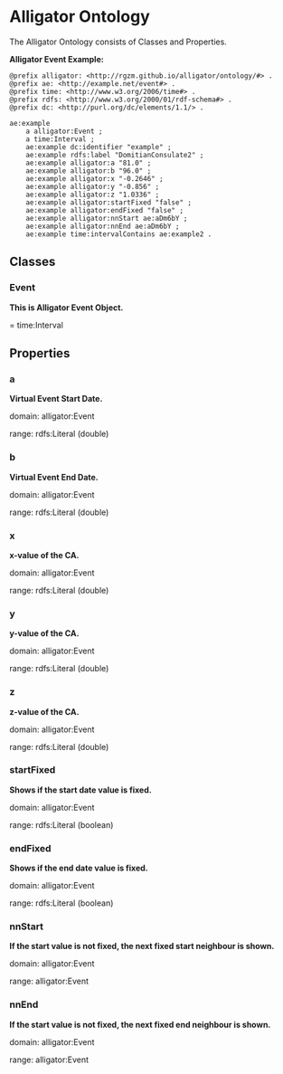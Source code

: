 # Alligator Ontology

The Alligator Ontology consists of Classes and Properties.

**Alligator Event Example:**

```text
@prefix alligator: <http://rgzm.github.io/alligator/ontology/#> .
@prefix ae: <http://example.net/event#> .
@prefix time: <http://www.w3.org/2006/time#> .
@prefix rdfs: <http://www.w3.org/2000/01/rdf-schema#> .
@prefix dc: <http://purl.org/dc/elements/1.1/> .

ae:example
    a alligator:Event ;
    a time:Interval ;
    ae:example dc:identifier "example" ;
    ae:example rdfs:label "DomitianConsulate2" ;
    ae:example alligator:a "81.0" ;
    ae:example alligator:b "96.0" ;
    ae:example alligator:x "-0.2646" ;
    ae:example alligator:y "-0.856" ;
    ae:example alligator:z "1.0336" ;
    ae:example alligator:startFixed "false" ;
    ae:example alligator:endFixed "false" ;
    ae:example alligator:nnStart ae:aDm6bY ;
    ae:example alligator:nnEnd ae:aDm6bY ;
    ae:example time:intervalContains ae:example2 .
```


## Classes

### Event

**This is Alligator Event Object.**

= time:Interval

## Properties

### a

**Virtual Event Start Date.**

domain: alligator:Event

range: rdfs:Literal (double)

### b

**Virtual Event End Date.**

domain: alligator:Event

range: rdfs:Literal (double)

### x

**x-value of the CA.**

domain: alligator:Event

range: rdfs:Literal (double)

### y

**y-value of the CA.**

domain: alligator:Event

range: rdfs:Literal (double)

### z

**z-value of the CA.**

domain: alligator:Event

range: rdfs:Literal (double)

### startFixed

**Shows if the start date value is fixed.**

domain: alligator:Event

range: rdfs:Literal (boolean)

### endFixed

**Shows if the end date value is fixed.**

domain: alligator:Event

range: rdfs:Literal (boolean)

### nnStart

**If the start value is not fixed, the next fixed start neighbour is shown.**

domain: alligator:Event

range: alligator:Event

### nnEnd

**If the start value is not fixed, the next fixed end neighbour is shown.**

domain: alligator:Event

range: alligator:Event

